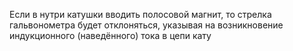 Если в нутри катушки вводить полосовой магнит, то стрелка гальвонометра будет отклоняться, указывая на возникновение индукционного (наведённого) тока в цепи кату
